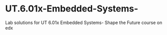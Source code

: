 # UT.6.01x-Embedded-Systems-

Lab solutions for UT 6.01x Embedded Systems- Shape the Future course on edx

